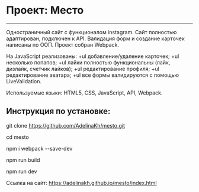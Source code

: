 # Проект: Место
---
 Одностраничный сайт с функционалом instagram. Сайт полностью адаптирован, подключен к API. Валидация форм и создание карточек написаны по ООП. Проект собран Webpack.

 На JavaScript реализованы: 
 +ul добавление/удаление карточек; 
 +ul несколько попапов; 
 +ul лайки полностью функциональны (лайк, дизлайк, счетчик лайков); 
 +ul редактирование профиля; 
 +ul редактирование аватара; 
 +ul все формы валидируются с помощью LiveValidation.

Используемые языки: HTML5, CSS, JavaScript, API, Webpack.

Инструкция по установке:
---

git clone https://github.com/AdelinaKh/mesto.git

cd mesto

npm i webpack --save-dev

npm run build

npm run dev


Ссылка на сайт: https://adelinakh.github.io/mesto/index.html

